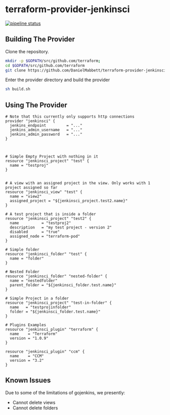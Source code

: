 terraform-provider-jenkinsci
==================

[![pipeline status](https://gitlab.com/daniel.mabbett/terraform-provider-jenkinsci/badges/master/pipeline.svg)](https://gitlab.com/daniel.mabbett/terraform-provider-jenkinsci/commits/master)

Building The Provider
---------------------
Clone the repository.

```bash
mkdir -p $GOPATH/src/github.com/terraform; 
cd $GOPATH/src/github.com/terraform
git clone https://github.com/DanielMabbett/terraform-provider-jenkinsci
```

Enter the provider directory and build the provider
```bash
sh build.sh
```

Using The Provider
---------------------
```hcl
# Note that this currently only supports http connections
provider "jenkinsci" {
  jenkins_endpoint         = "..."
  jenkins_admin_username   = "..."
  jenkins_admin_password   = "..."
}



# Simple Empty Project with nothing in it
resource "jenkinsci_project" "test" {
  name = "testproj"
}


# A view with an assigned project in the view. Only works with 1 project assigned so far
resource "jenkinsci_view" "test" {
  name = "view2"
  assigned_project = "${jenkinsci_project.test2.name}"
}

# A test project that is inside a folder
resource "jenkinsci_project" "test2" {
  name          = "testproj2"
  description   = "my test project - version 2"
  disabled      = "true"
  assigned_node = "terraform-pod"
}

# Simple folder
resource "jenkinsci_folder" "test" {
  name = "folder"
}

# Nested Folder
resource "jenkinsci_folder" "nested-folder" {
  name = "nestedfolder"
  parent_folder = "${jenkinsci_folder.test.name}"
}

# Simple Project in a folder
resource "jenkinsci_project" "test-in-folder" {
  name   = "testprojinfolder"
  folder = "${jenkinsci_folder.test.name}"
}

# Plugins Examples
resource "jenkinsci_plugin" "terraform" {
  name    = "Terraform"
  version = "1.0.9"
}

resource "jenkinsci_plugin" "ccm" {
  name    = "CCM"
  version = "3.2"
}

```

Known Issues
---------------------
Due to some of the limitations of gojenkins, we presently: 
* Cannot delete views
* Cannot delete folders